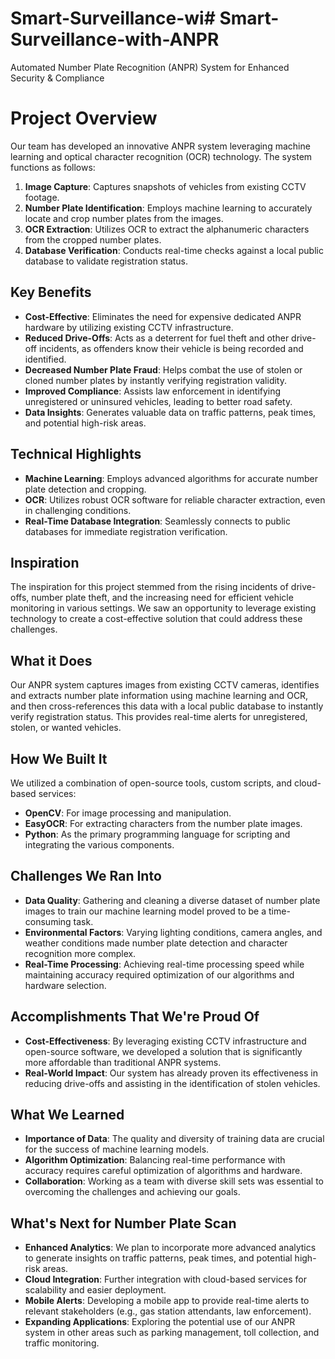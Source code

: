 # Smart-Surveillance-wi# Smart-Surveillance-with-ANPR
Automated Number Plate Recognition (ANPR) System for Enhanced Security &amp; Compliance

# Project Overview

Our team has developed an innovative ANPR system leveraging machine learning and optical character recognition (OCR) technology. The system functions as follows:

1. **Image Capture**: Captures snapshots of vehicles from existing CCTV footage.
2. **Number Plate Identification**: Employs machine learning to accurately locate and crop number plates from the images.
3. **OCR Extraction**: Utilizes OCR to extract the alphanumeric characters from the cropped number plates.
4. **Database Verification**: Conducts real-time checks against a local public database to validate registration status.

## Key Benefits

- **Cost-Effective**: Eliminates the need for expensive dedicated ANPR hardware by utilizing existing CCTV infrastructure.
- **Reduced Drive-Offs**: Acts as a deterrent for fuel theft and other drive-off incidents, as offenders know their vehicle is being recorded and identified.
- **Decreased Number Plate Fraud**: Helps combat the use of stolen or cloned number plates by instantly verifying registration validity.
- **Improved Compliance**: Assists law enforcement in identifying unregistered or uninsured vehicles, leading to better road safety.
- **Data Insights**: Generates valuable data on traffic patterns, peak times, and potential high-risk areas.

## Technical Highlights

- **Machine Learning**: Employs advanced algorithms for accurate number plate detection and cropping.
- **OCR**: Utilizes robust OCR software for reliable character extraction, even in challenging conditions.
- **Real-Time Database Integration**: Seamlessly connects to public databases for immediate registration verification.

## Inspiration

The inspiration for this project stemmed from the rising incidents of drive-offs, number plate theft, and the increasing need for efficient vehicle monitoring in various settings. We saw an opportunity to leverage existing technology to create a cost-effective solution that could address these challenges.

## What it Does

Our ANPR system captures images from existing CCTV cameras, identifies and extracts number plate information using machine learning and OCR, and then cross-references this data with a local public database to instantly verify registration status. This provides real-time alerts for unregistered, stolen, or wanted vehicles.

## How We Built It

We utilized a combination of open-source tools, custom scripts, and cloud-based services:

- **OpenCV**: For image processing and manipulation.
- **EasyOCR**: For extracting characters from the number plate images.
- **Python**: As the primary programming language for scripting and integrating the various components.

## Challenges We Ran Into

- **Data Quality**: Gathering and cleaning a diverse dataset of number plate images to train our machine learning model proved to be a time-consuming task.
- **Environmental Factors**: Varying lighting conditions, camera angles, and weather conditions made number plate detection and character recognition more complex.
- **Real-Time Processing**: Achieving real-time processing speed while maintaining accuracy required optimization of our algorithms and hardware selection.

## Accomplishments That We're Proud Of

- **Cost-Effectiveness**: By leveraging existing CCTV infrastructure and open-source software, we developed a solution that is significantly more affordable than traditional ANPR systems.
- **Real-World Impact**: Our system has already proven its effectiveness in reducing drive-offs and assisting in the identification of stolen vehicles.

## What We Learned

- **Importance of Data**: The quality and diversity of training data are crucial for the success of machine learning models.
- **Algorithm Optimization**: Balancing real-time performance with accuracy requires careful optimization of algorithms and hardware.
- **Collaboration**: Working as a team with diverse skill sets was essential to overcoming the challenges and achieving our goals.

## What's Next for Number Plate Scan

- **Enhanced Analytics**: We plan to incorporate more advanced analytics to generate insights on traffic patterns, peak times, and potential high-risk areas.
- **Cloud Integration**: Further integration with cloud-based services for scalability and easier deployment.
- **Mobile Alerts**: Developing a mobile app to provide real-time alerts to relevant stakeholders (e.g., gas station attendants, law enforcement).
- **Expanding Applications**: Exploring the potential use of our ANPR system in other areas such as parking management, toll collection, and traffic monitoring.

